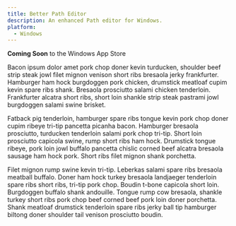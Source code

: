```yaml
---
title: Better Path Editor
description: An enhanced Path editor for Windows.
platform: 
  - Windows
---
```


**Coming Soon** to the Windows App Store

Bacon ipsum dolor amet pork chop doner kevin turducken, shoulder beef strip steak jowl filet mignon venison short ribs bresaola jerky frankfurter. Hamburger ham hock burgdoggen pork chicken, drumstick meatloaf cupim kevin spare ribs shank. Bresaola prosciutto salami chicken tenderloin. Frankfurter alcatra short ribs, short loin shankle strip steak pastrami jowl burgdoggen salami swine brisket.

Fatback pig tenderloin, hamburger spare ribs tongue kevin pork chop doner cupim ribeye tri-tip pancetta picanha bacon. Hamburger bresaola prosciutto, turducken tenderloin salami pork chop tri-tip. Short loin prosciutto capicola swine, rump short ribs ham hock. Drumstick tongue ribeye, pork loin jowl buffalo pancetta chislic corned beef alcatra bresaola sausage ham hock pork. Short ribs filet mignon shank porchetta.

Filet mignon rump swine kevin tri-tip. Leberkas salami spare ribs bresaola meatball buffalo. Doner ham hock turkey bresaola landjaeger tenderloin spare ribs short ribs, tri-tip pork chop. Boudin t-bone capicola short loin. Burgdoggen buffalo shank andouille. Tongue rump cow bresaola, shankle turkey short ribs pork chop beef corned beef pork loin doner porchetta. Shank meatloaf drumstick tenderloin spare ribs jerky ball tip hamburger biltong doner shoulder tail venison prosciutto boudin.